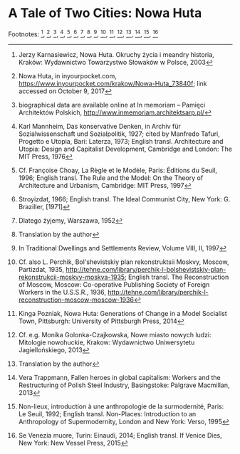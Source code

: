 A Tale of Two Cities: Nowa Huta
===

Footnotes: [^1], [^2], [^3], [^4], [^5], [^6], [^7], [^8], [^9], [^10], [^11], [^12], [^13], [^14], [^15], [^16]

[^1]: Jerzy Karnasiewicz, Nowa Huta. Okruchy życia i meandry historia, Kraków: Wydawnictwo Towarzystwo Słowaków w Polsce, 2003
[^2]: Nowa Huta, in inyourpocket.com, https://www.inyourpocket.com/krakow/Nowa-Huta_73840f; link accessed on October 9, 2017
[^3]: biographical data are available online at In memoriam – Pamięci Architektów Polskich, http://www.inmemoriam.architektsarp.pl/
[^4]: Karl Mannheim, Das konservative Denken, in Archiv für Sozialwissenschaft und Sozialpolitik, 1927; cited by Manfredo Tafuri, Progetto e Utopia, Bari: Laterza, 1973; English transl. Architecture and Utopia: Design and Capitalist Development, Cambridge and London: The MIT Press, 1976
[^5]: Cf. Françoise Choay, La Règle et le Modèle, Paris: Éditions du Seuil, 1996; English transl. The Rule and the Model: On the Theory of Architecture and Urbanism, Cambridge: MIT Press, 1997
[^6]: Stroyizdat, 1966; English transl. The Ideal Communist City, New York: G. Braziller, [1971]
[^7]: Dlatego żyjemy, Warszawa, 1952
[^8]: Translation by the author
[^9]: In Traditional Dwellings and Settlements Review, Volume VIII, II, 1997
[^10]: Cf. also L. Perchik, Bol'shevistskiy plan rekonstruktsii Moskvy, Moscow, Partizdat, 1935, http://tehne.com/library/perchik-l-bolshevistskiy-plan-rekonstrukcii-moskvy-moskva-1935; English transl. The Reconstruction of Moscow, Moscow: Co-operative Publishing Society of Foreign Workers in the U.S.S.R., 1936, http://tehne.com/library/perchik-l-reconstruction-moscow-moscow-1936
[^11]: Kinga Pozniak, Nowa Huta: Generations of Change in a Model Socialist Town, Pittsburgh: University of Pittsburgh Press, 2014
[^12]: Cf. e.g. Monika Golonka-Czajkowska, Nowe miasto nowych ludzi: Mitologie nowohuckie, Krakow: Wydawnictwo Uniwersytetu Jagiellońskiego, 2013
[^13]: Translation by the author
[^14]: Vera Trappmann, Fallen heroes in global capitalism: Workers and the Restructuring of Polish Steel Industry, Basingstoke: Palgrave Macmillan, 2013
[^15]: Non-lieux, introduction à une anthropologie de la surmodernité, Paris: Le Seuil, 1992; English transl. Non-Places: Introduction to an Anthropology of Supermodernity, London and New York: Verso, 1995
[^16]: Se Venezia muore, Turin: Einaudi, 2014; English transl. If Venice Dies, New York: New Vessel Press, 2015
